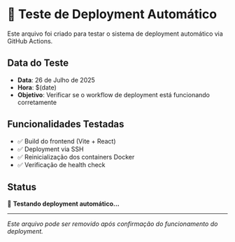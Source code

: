 # 🚀 Teste de Deployment Automático

Este arquivo foi criado para testar o sistema de deployment automático via GitHub Actions.

## Data do Teste
- **Data**: 26 de Julho de 2025
- **Hora**: $(date)
- **Objetivo**: Verificar se o workflow de deployment está funcionando corretamente

## Funcionalidades Testadas
- ✅ Build do frontend (Vite + React)
- ✅ Deployment via SSH
- ✅ Reinicialização dos containers Docker
- ✅ Verificação de health check

## Status
🔄 **Testando deployment automático...**

---
*Este arquivo pode ser removido após confirmação do funcionamento do deployment.*
